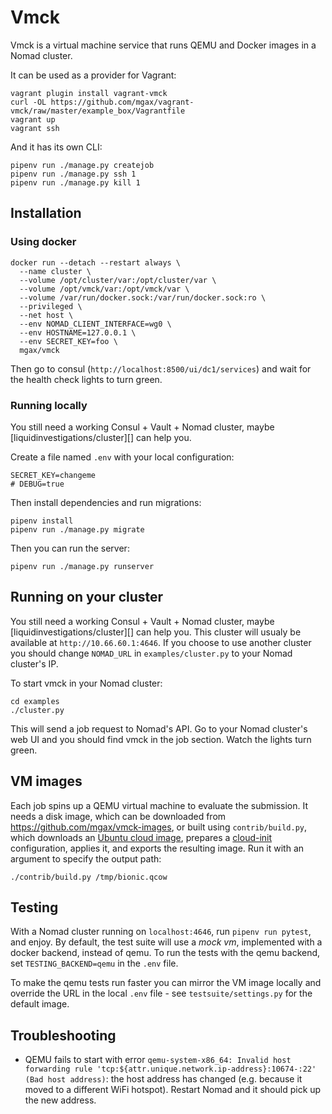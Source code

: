 # Vmck
Vmck is a virtual machine service that runs QEMU and Docker images in a Nomad
cluster.

It can be used as a provider for Vagrant:

```shell
vagrant plugin install vagrant-vmck
curl -OL https://github.com/mgax/vagrant-vmck/raw/master/example_box/Vagrantfile
vagrant up
vagrant ssh
```

And it has its own CLI:

```shell
pipenv run ./manage.py createjob
pipenv run ./manage.py ssh 1
pipenv run ./manage.py kill 1
```

## Installation

### Using docker
```shell
docker run --detach --restart always \
  --name cluster \
  --volume /opt/cluster/var:/opt/cluster/var \
  --volume /opt/vmck/var:/opt/vmck/var \
  --volume /var/run/docker.sock:/var/run/docker.sock:ro \
  --privileged \
  --net host \
  --env NOMAD_CLIENT_INTERFACE=wg0 \
  --env HOSTNAME=127.0.0.1 \
  --env SECRET_KEY=foo \
  mgax/vmck
```

Then go to consul (`http://localhost:8500/ui/dc1/services`) and wait for the
health check lights to turn green.

### Running locally

You still need a working Consul + Vault + Nomad cluster, maybe
[liquidinvestigations/cluster][] can help you.

Create a file named `.env` with your local configuration:
```shell
SECRET_KEY=changeme
# DEBUG=true
```

Then install dependencies and run migrations:

```shell
pipenv install
pipenv run ./manage.py migrate
```

Then you can run the server:

```shell
pipenv run ./manage.py runserver
```

## Running on your cluster

You still need a working Consul + Vault + Nomad cluster, maybe
[liquidinvestigations/cluster][] can help you. This cluster will usualy be
available at `http://10.66.60.1:4646`. If you choose to use another cluster
you should change `NOMAD_URL` in `examples/cluster.py` to your
Nomad cluster's IP.

To start vmck in your Nomad cluster:

```shell
cd examples
./cluster.py
```

This will send a job request to Nomad's API. Go to your Nomad cluster's web UI
and you should find vmck in the job section. Watch the lights turn green.

## VM images
Each job spins up a QEMU virtual machine to evaluate the submission. It needs a
disk image, which can be downloaded from https://github.com/mgax/vmck-images,
or built using `contrib/build.py`, which downloads an [Ubuntu cloud image][],
prepares a [cloud-init][] configuration, applies it, and exports the resulting
image. Run it with an argument to specify the output path:

```shell
./contrib/build.py /tmp/bionic.qcow
```

[Ubuntu cloud image]: https://cloud-images.ubuntu.com
[cloud-init]: https://cloudinit.readthedocs.io

## Testing
With a Nomad cluster running on `localhost:4646`, run `pipenv run pytest`, and
enjoy. By default, the test suite will use a *mock vm*, implemented with a
docker backend, instead of qemu. To run the tests with the qemu backend, set
`TESTING_BACKEND=qemu` in the `.env` file.

To make the qemu tests run faster you can mirror the VM image locally and
override the URL in the local `.env` file - see `testsuite/settings.py` for the
default image.

## Troubleshooting
* QEMU fails to start with error `qemu-system-x86_64: Invalid host forwarding
  rule 'tcp:${attr.unique.network.ip-address}:10674-:22' (Bad host address)`:
  the host address has changed (e.g. because it moved to a different WiFi
  hotspot). Restart Nomad and it should pick up the new address.
